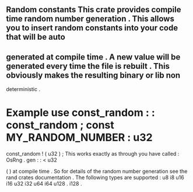 #
Random
constants
This
crate
provides
compile
time
random
number
generation
.
This
allows
you
to
insert
random
constants
into
your
code
that
will
be
auto
-
generated
at
compile
time
.
A
new
value
will
be
generated
every
time
the
file
is
rebuilt
.
This
obviously
makes
the
resulting
binary
or
lib
non
-
deterministic
.
#
Example
use
const_random
:
:
const_random
;
const
MY_RANDOM_NUMBER
:
u32
=
const_random
!
(
u32
)
;
This
works
exactly
as
through
you
have
called
:
OsRng
.
gen
:
:
<
u32
>
(
)
at
compile
time
.
So
for
details
of
the
random
number
generation
see
the
rand
crates
documentation
.
The
following
types
are
supported
:
u8
i8
u16
i16
u32
i32
u64
i64
u128
.
i128
.
